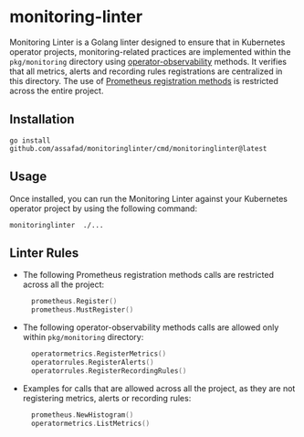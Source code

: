 # monitoring-linter

Monitoring Linter is a Golang linter designed to ensure that in Kubernetes operator projects, 
monitoring-related practices are implemented within the `pkg/monitoring` directory using [operator-observability](https://github.com/machadovilaca/operator-observability/tree/main) methods.
It verifies that all metrics, alerts and recording rules registrations are centralized in this directory.
The use of [Prometheus registration methods](https://pkg.go.dev/github.com/prometheus/client_golang/prometheus#Registerer) is restricted across the entire project.

## Installation

```shell
go install github.com/assafad/monitoringlinter/cmd/monitoringlinter@latest
```

## Usage
Once installed, you can run the Monitoring Linter against your Kubernetes operator project by using the following command:

```shell
monitoringlinter  ./...
```


## Linter Rules

- The following Prometheus registration methods calls are restricted across all the project:
    ```go
      prometheus.Register()
      prometheus.MustRegister()
    ```

- The following operator-observability methods calls are allowed only within `pkg/monitoring` directory:
    ```go
      operatormetrics.RegisterMetrics()
      operatorrules.RegisterAlerts()
      operatorrules.RegisterRecordingRules()
    ```

- Examples for calls that are allowed across all the project, as they are not registering metrics, alerts or recording rules:
    ```go
      prometheus.NewHistogram()
      operatormetrics.ListMetrics()
    ```